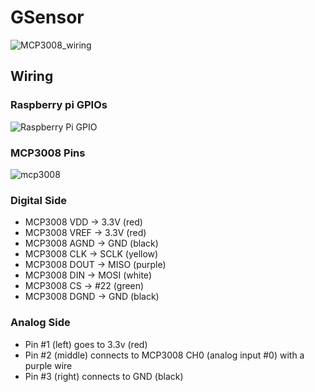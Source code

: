 # GSensor
![MCP3008_wiring](https://user-images.githubusercontent.com/31827037/128541790-2995bc43-6a1d-411e-b15c-5929e3833f3a.jpg)
## Wiring
### Raspberry pi GPIOs
![Raspberry Pi GPIO](https://user-images.githubusercontent.com/31827037/129449383-edb58c4d-ee2c-483e-a50f-96c32c704b8c.png)
### MCP3008 Pins
![mcp3008](https://user-images.githubusercontent.com/31827037/129449405-79bd1746-ca7b-4858-a82d-31bbf400697a.gif)

### Digital Side
* MCP3008 VDD -> 3.3V (red)
* MCP3008 VREF -> 3.3V (red)
* MCP3008 AGND -> GND (black)
* MCP3008 CLK -> SCLK (yellow)
* MCP3008 DOUT -> MISO (purple)
* MCP3008 DIN -> MOSI (white)
* MCP3008 CS -> #22 (green)
* MCP3008 DGND -> GND (black)
### Analog Side
* Pin #1 (left) goes to 3.3v (red)
* Pin #2 (middle) connects to MCP3008 CH0 (analog input #0) with a purple wire
* Pin #3 (right) connects to GND (black)
